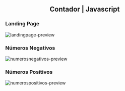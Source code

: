 <h2 align="center">
    Contador | Javascript
</h2>

<h3>Landing Page</h3>
<img alt="landingpage-preview" src="https://i.imgur.com/NVhJK1D.png">
<br><h3>Números Negativos</h3>
<img alt="numerosnegativos-preview" src="https://i.imgur.com/zVblAkx.png">
<br><h3>Números Positivos</h3>
<img alt="numerospositivos-preview" src="https://i.imgur.com/5KgUMje.png">
<br>
